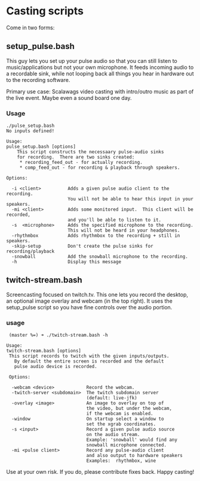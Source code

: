 # Casting scripts

Come in two forms:

##  setup_pulse.bash

This guy lets you set up your pulse audio so that you can still listen to music/applications but not your own microphone.  It feeds incoming audio to a recordable sink, while not looping back all things you hear in hardware out to the recording software.

Primary use case:  Scalawags video casting with intro/outro music as part of the live event.  Maybe even a sound board one day.

### Usage

```
./pulse_setup.bash 
No inputs defined!

Usage:
pulse_setup.bash [options]
    This script constructs the necessaary pulse-audio sinks
    for recording.  There are two sinks created: 
     * recording_feed_out - for actually recording.
     * comp_feed_out - for recording & playback through speakers.

Options:

  -i <client>          Adds a given pulse audio client to the recording.
                       You will not be able to hear this input in your speakers.
  -mi <client>         Adds some monitored input.  This client will be recorded,
                       and you'll be able to listen to it.
  -s  <microphone>     Adds the specified microphone to the recording.
                       This will not be heard in your headphones.
  -rhythmbox           Adds rhythmbox to the recording + still in speakers.
  -skip-setup          Don't create the pulse sinks for recording/playback
  -snowball            Add the snowball microphone to the recording.
  -h                   Display this message
```

## twitch-stream.bash

Screencasting focused on twitch.tv.  This one lets you record the desktop, an optional image overlay and webcam (in the top right).  It uses the setup_pulse script so you have fine controls over the audio portion.

### usage
```
 (master %=) ➜ ./twitch-stream.bash -h

Usage:
twitch-stream.bash [options]
 This script records to twitch with the given inputs/outputs.
   By default the entire screen is recorded and the default  
   pulse audio device is recorded.

 Options:

  -webcam <device>            Record the webcam.
  -twitch-server <subdomain>  The twitch subdomain server
                              (default: live-jfk)
  -overlay <image>            An image to overlay on top of
                              the video, but under the webcam,
                              if the webcam is enabled.
  -window                     On startup select a window to
                              set the xgrab coordinates.
  -s <input>                  Record a given pulse audio source
                              on the audio stream.
                              Example: 'snowball' would find any 
                              snowball microphone connected.
  -mi <pulse client>          Record any pulse-audio client
                              and also output to hardware speakers
                              Examples:  rhythmbox, wine
```



Use at your own risk.  If you do, please contribute fixes back.  Happy casting!


